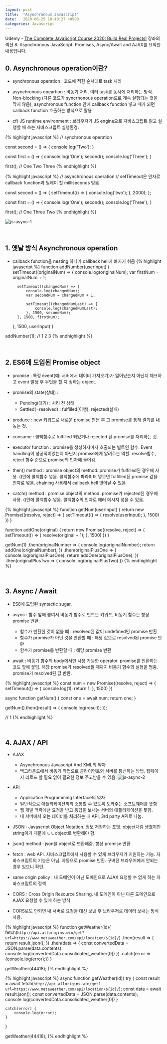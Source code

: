 ```yaml
---
layout: post
title:  "Asynchronous Javascript"
date:   2020-06-25 10:40:27 +0900
categories: Javascript
---
```


Udemy - [The Complete JavaScript Course 2020: Build Real Projects!](https://www.udemy.com/course/the-complete-javascript-course/) 강좌의 섹션 8. Asynchronous JavaScript: Promises, Async/Await and AJAX를 요약한 내용입니다.

## 0. Asynchronous operation이란?
- synchronous operation : 코드에 적힌 순서대로 task 처리

- asynchronous opeartion : 비동기 처리. 여러 task를 동시에 처리하는 방식. Non-blocking (다른 코드가 syncrhonous operation으로 계속 실행되는 것을 막지 않음), asynchronous function 안에 callback function 넣고 때가 되면 callback function 호출하는 방식으로 활용

- cf) JS runtime environment : 브라우저가 JS engine으로 자바스크립트 읽고 실행할 때 쓰는 자바스크립트 실행환경. 

{% highlight javascript %}
// synchronous operation

const second = () => {
    console.log('Two');
}

const first = () => {
    console.log('One');
    second();
    console.log('Three');
}

first();
// One Two Three
{% endhighlight %}

{% highlight javascript %}
// asynchronous operation
// setTimeout은 인자로 callback function과 딜레이 할 milliseconds 받음

const second = () => {
            setTimeout(() => {
                console.log('two');
            }, 2000);
        };

const first = () => {
    console.log('One');
    second();
    console.log('Three');
}

first();
// One Three Two
{% endhighlight %}

![js-async-1](https://eungang3.github.io/sue-is-programming/assets/Js-async-1.jpg)

<br/>

## 1. 옛날 방식 Asynchronous operation
- callback function을 nesting 하다가 callback hell에 빠지기 쉬움 
{% highlight javascript %}
function addNumber(userInput) {
    setTimeout((originalNum) => {
        console.log(originalNum);
        var firstNum = originalNum + 1;

        setTimeout((changedNum) => {
            console.log(changedNum);
            var secondNum = changedNum + 1;

            setTimeout((changedNumLast) => {
                console.log(changedNumLast);
            }, 1500, secondNum);
        }, 1500, firstNum);
    }, 1500, userInput)
} 

addNumber(1); // 1 2 3
{% endhighlight %}

<br/>

## 2. ES6에 도입된 Promise object
- promise : 특정 event(예: 서버에서 데이터 가져오기)가 일어났는지 아닌지 체크하고 event 발생 후 무엇을 할 지 정하는 object. 

- promise의 state(상태) :
    + Pending(대기) : 처리 전 상태
    + Settled(=resolved) : fulfilled(이행), rejected(실패)

- produce : new 키워드로 새로운 promise 만든 후 그 promise를 통해 결과를 내놓는 것.

- consume : 콜백함수로 fulfilled 되었거나 rejected 된 promise를 처리하는 것.

- executor function : promise를 생성하자마자 호출되는 빌트인 함수. Event handling이 성공적이었는지 아닌지 promise에게 알려주는 역할. resolve함수, reject 함수 순으로 promise의 인자에 들어감. 

- then() method : promise object의 method. promise가 fulfilled된 경우에 사용. ()안에 콜백함수 넣음. 콜백함수에 파라미터 넣으면 fulfilled된 promise 값을 인자로 넣음. chaining 사용해서 callback hell 벗어날 수 있음

- catch() method : promise object의 method. promise가 rejected된 경우에 사용. ()안에 콜백함수 넣음. 콜백함수의 인자로 에러 메시지 넣을 수 있음.

{% highlight javascript %}
function getNum(userInput) {
    return new Promise((resolve, reject) => {
        setTimeout(() => {
            resolve(userInput);
        }, 1500)
    })
}

function addOne(original) {
    return new Promise((resolve, reject) => {
        setTimeout(() => {
            resolve(original + 1);
        }, 1500)
    })
}

getNum(1)
.then(originalNumber => {
    console.log(originalNumber);
    return addOne(originalNumber);
})
.then(originalPlusOne => {
    console.log(originalPlusOne);
    return addOne(originalPlusOne);
})
.then(originalPlusTwo => {
    console.log(originalPlusTwo)
})
{% endhighlight %}

<br/>

## 3. Async / Await
- ES8에 도입된 syntactic sugar. 

- async : 함수 앞에 붙여서 비동기 함수로 만드는 키워드, 비동기 함수는 항상 promise 반환. 
    + 함수가 반환한 것이 없을 떄 : resolved된 값이 undefined인 promise 반환
    + 함수가 promise가 아닌 것을 반환할 때 : 해당 값으로 resolved된 promise 반환
    + 함수가 promise를 반환할 때 : 해당 promise 반환

- await : 비동기 함수의 body에서만 사용 가능한 operator. promise를 반환하는 코드 앞에 붙임. 해당 promise가 resolved될 때까지 비동기 함수의 실행을 멈춤. promise가 resolved된 값 반환. 

{% highlight javascript %}
const num = new Promise((resolve, reject) => {
    setTimeout(() => {
        console.log(1);
        return 1;
    }, 1500)
})

async function getNum() {
    const one = await num;
    return one;
}

getNum().then((result) => {
    console.log(result);
}); 

// 1
{% endhighlight %}

<br/>

## 4. AJAX / API
- AJAX 
    + Asynchronous Javascript And XML의 약자
    + 백그라운드에서 비동기 작업으로 클라이언트와 서버를 통신하는 방법. 웹페이지 리로드 할 필요 없이 필요한 정보 주고받을 수 있음. 
![js-async-2](https://eungang3.github.io/sue-is-programming/assets/js-async-2.jpg)

- API
    + Application Programming Interface의 약자
    + 일반적으로 애플리케이션끼리 소통할 수 있도록 도와주는 소프트웨어를 뜻함
    + 웹 개발 맥락에선 요청을 받고 응답을 보내는 서버의 애플리케이션을 뜻함. 
    + 내 서버에서 오는 데이터를 처리하는 내 API, 3rd party API로 나눔. 

- JSON : Javascript Object Notation. 정보 저장하는 포맷. object처럼 생겼지만 string이기 때문에 ㄴㄴobject로 변환해야 함.

- json() method : json을 object로 변환해줌. 항상 promise 반환

- fetch : web API. 자바스크립트에서 사용할 수 있게 브라우저가 지원하는 기능. 자바스크립트의 기능은 아님. 자동으로 promise 반환. 구버전 브라우저에서 안되는 경우 있으니 확인.

- same origin policy : 내 도메인이 아닌 도메인으로 AJAX 요청할 수 없게 하는 자바스크립트의 정책

- CORS : Cross Origin Resource Sharing. 내 도메인이 아닌 다른 도메인으로 AJAX 요청할 수 있게 하는 방식

- CORS로도 안되면 내 서버로 요청을 대신 보낸 후 브라우저로 데이터 보내는 방식 사용. 

{% highlight javascript %}
function getWeather(id){
fetch(`http://api.allorigins.win/get?url=https://www.metaweather.com/api/location/${id}/`)
.then(result => {
    return result.json();
})
.then(data => {
    const convertedData = JSON.parse(data.contents)
    console.log(convertedData.consolidated_weather[0])
})
.catch(error => {console.log(error);})
}

getWeather(44418);
{% endhighlight %}

{% highlight javascript %}
 async function getWeather(id){
    try {
    const result = await fetch(`http://api.allorigins.win/get?url=https://www.metaweather.com/api/location/${id}/`);
    const data = await result.json();
    const convertedData = JSON.parse(data.contents);
    console.log(convertedData.consolidated_weather[0])
    }

    catch(error) {
        console.log(error);
    }
    
}

getWeather(44418);
{% endhighlight %}